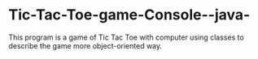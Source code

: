 Tic-Tac-Toe-game-Console--java-
===============================

This program is a game of Tic Tac Toe with computer using classes to describe the game more object-oriented way.

